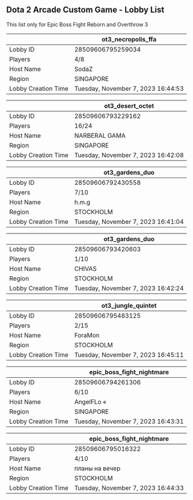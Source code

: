 ## Dota 2 Arcade Custom Game - Lobby List

This list only for Epic Boss Fight Reborn and Overthrow 3

|  | ot3_necropolis_ffa |
| ------ | ------ |
| Lobby ID | 28509606795259034 |
| Players | 4/8 |
| Host Name | SodaZ |
| Region | SINGAPORE |
| Lobby Creation Time | Tuesday, November 7, 2023 16:44:53 |


|  | ot3_desert_octet |
| ------ | ------ |
| Lobby ID | 28509606793229162 |
| Players | 16/24 |
| Host Name | NARBERAL GAMA |
| Region | SINGAPORE |
| Lobby Creation Time | Tuesday, November 7, 2023 16:42:08 |


|  | ot3_gardens_duo |
| ------ | ------ |
| Lobby ID | 28509606792430558 |
| Players | 7/10 |
| Host Name | h.m.g |
| Region | STOCKHOLM |
| Lobby Creation Time | Tuesday, November 7, 2023 16:41:04 |


|  | ot3_gardens_duo |
| ------ | ------ |
| Lobby ID | 28509606793420603 |
| Players | 1/10 |
| Host Name | CHIVAS |
| Region | STOCKHOLM |
| Lobby Creation Time | Tuesday, November 7, 2023 16:42:24 |


|  | ot3_jungle_quintet |
| ------ | ------ |
| Lobby ID | 28509606795483125 |
| Players | 2/15 |
| Host Name | ForaMon |
| Region | STOCKHOLM |
| Lobby Creation Time | Tuesday, November 7, 2023 16:45:11 |


|  | epic_boss_fight_nightmare |
| ------ | ------ |
| Lobby ID | 28509606794261306 |
| Players | 6/10 |
| Host Name | AngelFLo « |
| Region | SINGAPORE |
| Lobby Creation Time | Tuesday, November 7, 2023 16:43:31 |


|  | epic_boss_fight_nightmare |
| ------ | ------ |
| Lobby ID | 28509606795016322 |
| Players | 4/10 |
| Host Name | планы на вечер |
| Region | STOCKHOLM |
| Lobby Creation Time | Tuesday, November 7, 2023 16:44:33 |


